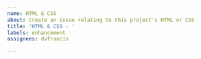 ```yaml
---
name: HTML & CSS
about: Create an issue relating to this project's HTML or CSS
title: 'HTML & CSS - '
labels: enhancement
assignees: dvfrancis

---
```



